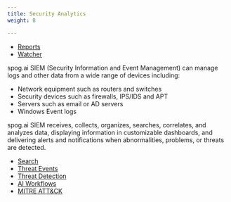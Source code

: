 ```yaml
---
title: Security Analytics
weight: 8

---
```


* <a href="/cloud_vista/securityanalytics/reports">Reports</a>
* <a href="/cloud_vista/securityanalytics/watcher">Watcher</a>

spog.ai SIEM (Security Information and Event Management) can manage logs and other data from a wide range of devices including:
* Network equipment such as routers and switches
* Security devices such as firewalls, IPS/IDS and APT
* Servers such as email or AD servers
* Windows Event logs

spog.ai SIEM receives, collects, organizes, searches, correlates, and analyzes data, displaying information in customizable dashboards, and delivering alerts and notifications when abnormalities, problems, or threats are detected.

* <a href="/cloud_vista/securityanalytics/search">Search</a>
* <a href="/cloud_vista/securityanalytics/threatevents">Threat Events</a>
* <a href="/cloud_vista/securityanalytics/threatdetection">Threat Detection</a>
* <a href="/cloud_vista/securityanalytics/aiworkflow">AI Workflows</a>
* <a href="/cloud_vista/securityanalytics/mitreattack">MITRE ATT&CK</a>


